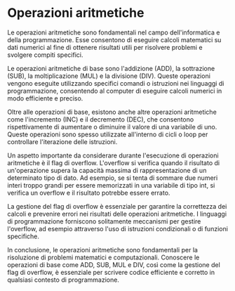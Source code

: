 # Operazioni aritmetiche

Le operazioni aritmetiche sono fondamentali nel campo dell'informatica e della programmazione. Esse consentono di eseguire calcoli matematici su dati numerici al fine di ottenere risultati utili per risolvere problemi e svolgere compiti specifici.

Le operazioni aritmetiche di base sono l'addizione (ADD), la sottrazione (SUB), la moltiplicazione (MUL) e la divisione (DIV). Queste operazioni vengono eseguite utilizzando specifici comandi o istruzioni nei linguaggi di programmazione, consentendo al computer di eseguire calcoli numerici in modo efficiente e preciso.

Oltre alle operazioni di base, esistono anche altre operazioni aritmetiche come l'incremento (INC) e il decremento (DEC), che consentono rispettivamente di aumentare o diminuire il valore di una variabile di uno. Queste operazioni sono spesso utilizzate all'interno di cicli o loop per controllare l'iterazione delle istruzioni.

Un aspetto importante da considerare durante l'esecuzione di operazioni aritmetiche è il flag di overflow. L'overflow si verifica quando il risultato di un'operazione supera la capacità massima di rappresentazione di un determinato tipo di dato. Ad esempio, se si tenta di sommare due numeri interi troppo grandi per essere memorizzati in una variabile di tipo int, si verifica un overflow e il risultato potrebbe essere errato.

La gestione del flag di overflow è essenziale per garantire la correttezza dei calcoli e prevenire errori nei risultati delle operazioni aritmetiche. I linguaggi di programmazione forniscono solitamente meccanismi per gestire l'overflow, ad esempio attraverso l'uso di istruzioni condizionali o di funzioni specifiche.

In conclusione, le operazioni aritmetiche sono fondamentali per la risoluzione di problemi matematici e computazionali. Conoscere le operazioni di base come ADD, SUB, MUL e DIV, così come la gestione del flag di overflow, è essenziale per scrivere codice efficiente e corretto in qualsiasi contesto di programmazione.